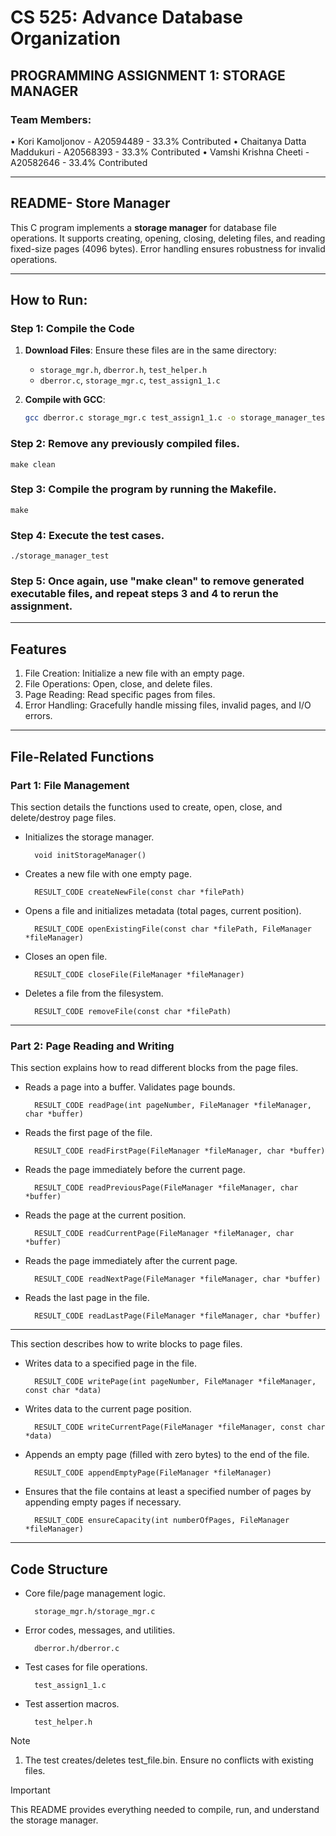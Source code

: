 # CS 525: Advance Database Organization

## PROGRAMMING ASSIGNMENT 1: STORAGE MANAGER 

### Team Members:
• Kori Kamoljonov - A20594489 - 33.3% Contributed
• Chaitanya Datta Maddukuri - A20568393 - 33.3% Contributed
• Vamshi Krishna Cheeti - A20582646 - 33.4% Contributed

---

## README- Store Manager

This C program implements a **storage manager** for database file operations. It supports creating, opening, closing, deleting files, and reading fixed-size pages (4096 bytes). Error handling ensures robustness for invalid operations. 

---

## How to Run:

### Step 1: Compile the Code  
1. **Download Files**: Ensure these files are in the same directory:  
   - `storage_mgr.h`, `dberror.h`, `test_helper.h`  
   - `dberror.c`, `storage_mgr.c`, `test_assign1_1.c`  

2. **Compile with GCC**:  
   ```bash  
   gcc dberror.c storage_mgr.c test_assign1_1.c -o storage_manager_test  
### Step 2: Remove any previously compiled files.
  
    make clean  

### Step 3:  Compile the program by running the Makefile.  

    make 

### Step 4:  Execute the test cases.

    ./storage_manager_test

### Step 5:  Once again, use "make clean" to remove generated executable files, and repeat steps 3 and 4 to rerun the assignment.

---

## Features

1. File Creation: Initialize a new file with an empty page.
2. File Operations: Open, close, and delete files.
3. Page Reading: Read specific pages from files.
4. Error Handling: Gracefully handle missing files, invalid pages, and I/O errors.

---

## File-Related Functions

### Part 1: File Management

This section details the functions used to create, open, close, and delete/destroy page files.

- Initializes the storage manager.

        void initStorageManager()

- Creates a new file with one empty page.

        RESULT_CODE createNewFile(const char *filePath)

- Opens a file and initializes metadata (total pages, current position).

        RESULT_CODE openExistingFile(const char *filePath, FileManager *fileManager)

- Closes an open file.

        RESULT_CODE closeFile(FileManager *fileManager)

- Deletes a file from the filesystem.

        RESULT_CODE removeFile(const char *filePath)


---

### Part 2: Page Reading and Writing

This section explains how to read different blocks from the page files.

- Reads a page into a buffer. Validates page bounds.
  
        RESULT_CODE readPage(int pageNumber, FileManager *fileManager, char *buffer)
- Reads the first page of the file.
  
        RESULT_CODE readFirstPage(FileManager *fileManager, char *buffer)
- Reads the page immediately before the current page.

        RESULT_CODE readPreviousPage(FileManager *fileManager, char *buffer)
- Reads the page at the current position.

        RESULT_CODE readCurrentPage(FileManager *fileManager, char *buffer)
- Reads the page immediately after the current page.

        RESULT_CODE readNextPage(FileManager *fileManager, char *buffer)
- Reads the last page in the file.

        RESULT_CODE readLastPage(FileManager *fileManager, char *buffer)

---

This section describes how to write blocks to page files. 

- Writes data to a specified page in the file.

        RESULT_CODE writePage(int pageNumber, FileManager *fileManager, const char *data)

- Writes data to the current page position.

        RESULT_CODE writeCurrentPage(FileManager *fileManager, const char *data)

- Appends an empty page (filled with zero bytes) to the end of the file.

        RESULT_CODE appendEmptyPage(FileManager *fileManager)

- Ensures that the file contains at least a specified number of pages by appending empty pages if necessary.

        RESULT_CODE ensureCapacity(int numberOfPages, FileManager *fileManager)

---

## Code Structure

- Core file/page management logic.

        storage_mgr.h/storage_mgr.c

- Error codes, messages, and utilities.

        dberror.h/dberror.c

- Test cases for file operations.

        test_assign1_1.c

- Test assertion macros.

        test_helper.h


> [!NOTE]
> 1. The test creates/deletes test_file.bin. Ensure no conflicts with existing files.


> [!IMPORTANT] 
> This README provides everything needed to compile, run, and understand the storage manager.
